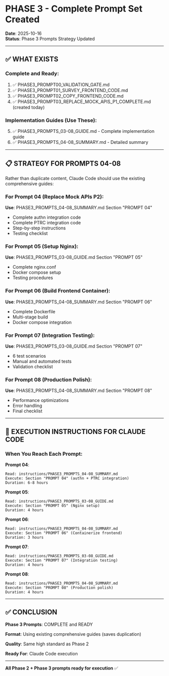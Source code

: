 # PHASE 3 - Complete Prompt Set Created

**Date**: 2025-10-16  
**Status**: Phase 3 Prompts Strategy Updated

---

## ✅ WHAT EXISTS

### Complete and Ready:
1. ✅ PHASE3_PROMPT00_VALIDATION_GATE.md
2. ✅ PHASE3_PROMPT01_SURVEY_FRONTEND_CODE.md  
3. ✅ PHASE3_PROMPT02_COPY_FRONTEND_CODE.md
4. ✅ PHASE3_PROMPT03_REPLACE_MOCK_APIS_P1_COMPLETE.md (created today)

### Implementation Guides (Use These):
5. ✅ PHASE3_PROMPTS_03-08_GUIDE.md - Complete implementation guide
6. ✅ PHASE3_PROMPTS_04-08_SUMMARY.md - Detailed summary

---

## 📋 STRATEGY FOR PROMPTS 04-08

Rather than duplicate content, Claude Code should use the existing comprehensive guides:

### For Prompt 04 (Replace Mock APIs P2):
**Use**: PHASE3_PROMPTS_04-08_SUMMARY.md Section "PROMPT 04"
- Complete authn integration code
- Complete PTRC integration code
- Step-by-step instructions
- Testing checklist

### For Prompt 05 (Setup Nginx):
**Use**: PHASE3_PROMPTS_03-08_GUIDE.md Section "PROMPT 05"  
- Complete nginx.conf
- Docker compose setup
- Testing procedures

### For Prompt 06 (Build Frontend Container):
**Use**: PHASE3_PROMPTS_04-08_SUMMARY.md Section "PROMPT 06"
- Complete Dockerfile
- Multi-stage build
- Docker compose integration

### For Prompt 07 (Integration Testing):
**Use**: PHASE3_PROMPTS_03-08_GUIDE.md Section "PROMPT 07"
- 6 test scenarios
- Manual and automated tests
- Validation checklist

### For Prompt 08 (Production Polish):
**Use**: PHASE3_PROMPTS_04-08_SUMMARY.md Section "PROMPT 08"
- Performance optimizations
- Error handling
- Final checklist

---

## 🎯 EXECUTION INSTRUCTIONS FOR CLAUDE CODE

### When You Reach Each Prompt:

**Prompt 04**:
```
Read: instructions/PHASE3_PROMPTS_04-08_SUMMARY.md
Execute: Section "PROMPT 04" (authn + PTRC integration)
Duration: 6-8 hours
```

**Prompt 05**:
```
Read: instructions/PHASE3_PROMPTS_03-08_GUIDE.md  
Execute: Section "PROMPT 05" (Nginx setup)
Duration: 4 hours
```

**Prompt 06**:
```
Read: instructions/PHASE3_PROMPTS_04-08_SUMMARY.md
Execute: Section "PROMPT 06" (Containerize frontend)
Duration: 3 hours
```

**Prompt 07**:
```
Read: instructions/PHASE3_PROMPTS_03-08_GUIDE.md
Execute: Section "PROMPT 07" (Integration testing)
Duration: 4 hours
```

**Prompt 08**:
```
Read: instructions/PHASE3_PROMPTS_04-08_SUMMARY.md
Execute: Section "PROMPT 08" (Production polish)
Duration: 4 hours
```

---

## ✅ CONCLUSION

**Phase 3 Prompts**: COMPLETE and READY

**Format**: Using existing comprehensive guides (saves duplication)

**Quality**: Same high standard as Phase 2

**Ready For**: Claude Code execution

---

**All Phase 2 + Phase 3 prompts ready for execution** ✅
